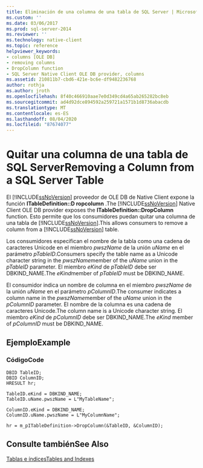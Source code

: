 ```yaml
---
title: Eliminación de una columna de una tabla de SQL Server | Microsoft Docs
ms.custom: ''
ms.date: 03/06/2017
ms.prod: sql-server-2014
ms.reviewer: ''
ms.technology: native-client
ms.topic: reference
helpviewer_keywords:
- columns [OLE DB]
- removing columns
- DropColumn function
- SQL Server Native Client OLE DB provider, columns
ms.assetid: 210811b7-cbd6-421e-bc6e-df9482236768
author: rothja
ms.author: jroth
ms.openlocfilehash: 8f40c466910aae7e0d349cd4a65ab265282bc8eb
ms.sourcegitcommit: ad4d92dce894592a259721a1571b1d8736abacdb
ms.translationtype: MT
ms.contentlocale: es-ES
ms.lasthandoff: 08/04/2020
ms.locfileid: "87674077"
---
```

# <a name="removing-a-column-from-a-sql-server-table"></a><span data-ttu-id="bd63e-102">Quitar una columna de una tabla de SQL Server</span><span class="sxs-lookup"><span data-stu-id="bd63e-102">Removing a Column from a SQL Server Table</span></span>
  <span data-ttu-id="bd63e-103">El [!INCLUDE[ssNoVersion](../../includes/ssnoversion-md.md)] proveedor de OLE DB de Native Client expone la función **ITableDefinition::D ropcolumn** .</span><span class="sxs-lookup"><span data-stu-id="bd63e-103">The [!INCLUDE[ssNoVersion](../../includes/ssnoversion-md.md)] Native Client OLE DB provider exposes the **ITableDefinition::DropColumn** function.</span></span> <span data-ttu-id="bd63e-104">Esto permite que los consumidores puedan quitar una columna de una tabla de [!INCLUDE[ssNoVersion](../../includes/ssnoversion-md.md)].</span><span class="sxs-lookup"><span data-stu-id="bd63e-104">This allows consumers to remove a column from a [!INCLUDE[ssNoVersion](../../includes/ssnoversion-md.md)] table.</span></span>  
  
 <span data-ttu-id="bd63e-105">Los consumidores especifican el nombre de la tabla como una cadena de caracteres Unicode en el miembro *pwszName* de la unión *uName* en el parámetro *pTableID*.</span><span class="sxs-lookup"><span data-stu-id="bd63e-105">Consumers specify the table name as a Unicode character string in the *pwszName*member of the *uName* union in the *pTableID* parameter.</span></span> <span data-ttu-id="bd63e-106">El miembro *eKind* de *pTableID* debe ser DBKIND_NAME.</span><span class="sxs-lookup"><span data-stu-id="bd63e-106">The *eKind*member of *pTableID* must be DBKIND_NAME.</span></span>  
  
 <span data-ttu-id="bd63e-107">El consumidor indica un nombre de columna en el miembro *pwszName* de la unión *uName* en el parámetro *pColumnID*.</span><span class="sxs-lookup"><span data-stu-id="bd63e-107">The consumer indicates a column name in the *pwszName*member of the *uName* union in the *pColumnID* parameter.</span></span> <span data-ttu-id="bd63e-108">El nombre de la columna es una cadena de caracteres Unicode.</span><span class="sxs-lookup"><span data-stu-id="bd63e-108">The column name is a Unicode character string.</span></span> <span data-ttu-id="bd63e-109">El miembro *eKind* de *pColumnID* debe ser DBKIND_NAME.</span><span class="sxs-lookup"><span data-stu-id="bd63e-109">The *eKind* member of *pColumnID* must be DBKIND_NAME.</span></span>  
  
## <a name="example"></a><span data-ttu-id="bd63e-110">Ejemplo</span><span class="sxs-lookup"><span data-stu-id="bd63e-110">Example</span></span>  
  
### <a name="code"></a><span data-ttu-id="bd63e-111">Código</span><span class="sxs-lookup"><span data-stu-id="bd63e-111">Code</span></span>  
  
```  
DBID TableID;  
DBID ColumnID;  
HRESULT hr;  
  
TableID.eKind = DBKIND_NAME;  
TableID.uName.pwszName = L"MyTableName";  
  
ColumnID.eKind = DBKIND_NAME;  
ColumnID.uName.pwszName = L"MyColumnName";  
  
hr = m_pITableDefinition->DropColumn(&TableID, &ColumnID);  
```  
  
## <a name="see-also"></a><span data-ttu-id="bd63e-112">Consulte también</span><span class="sxs-lookup"><span data-stu-id="bd63e-112">See Also</span></span>  
 [<span data-ttu-id="bd63e-113">Tablas e índices</span><span class="sxs-lookup"><span data-stu-id="bd63e-113">Tables and Indexes</span></span>](tables-and-indexes.md)  
  
  
